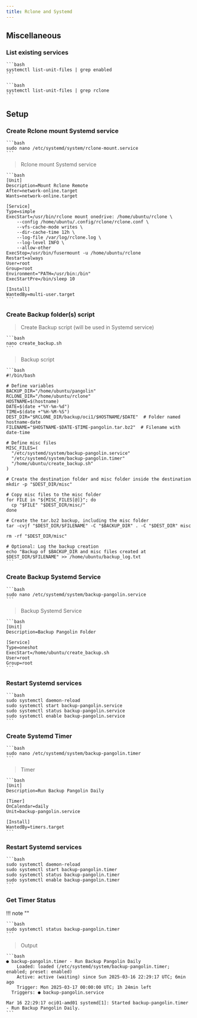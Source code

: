 ```yaml
---
title: Rclone and Systemd
---
```


## Miscellaneous

### List existing services

    ```bash
    systemctl list-unit-files | grep enabled
    ```

    ```bash
    systemctl list-unit-files | grep rclone
    ```

## Setup

### Create Rclone mount Systemd service

    ```bash
    sudo nano /etc/systemd/system/rclone-mount.service
    ```

> Rclone mount Systemd service

    ```bash
    [Unit]
    Description=Mount Rclone Remote
    After=network-online.target
    Wants=network-online.target

    [Service]
    Type=simple
    ExecStart=/usr/bin/rclone mount onedrive: /home/ubuntu/rclone \
        --config /home/ubuntu/.config/rclone/rclone.conf \
        --vfs-cache-mode writes \
        --dir-cache-time 12h \
        --log-file /var/log/rclone.log \
        --log-level INFO \
        --allow-other
    ExecStop=/usr/bin/fusermount -u /home/ubuntu/rclone
    Restart=always
    User=root
    Group=root
    Environment="PATH=/usr/bin:/bin"
    ExecStartPre=/bin/sleep 10

    [Install]
    WantedBy=multi-user.target
    ```

### Create Backup folder(s) script

> Create Backup script (will be used in Systemd service)

    ```bash
    nano create_backup.sh
    ```

> Backup script

    ```bash
    #!/bin/bash

    # Define variables
    BACKUP_DIR="/home/ubuntu/pangolin"
    RCLONE_DIR="/home/ubuntu/rclone"
    HOSTNAME=$(hostname)
    DATE=$(date +"%Y-%m-%d")
    TIME=$(date +"%H-%M-%S")
    DEST_DIR="$RCLONE_DIR/backup/oci1/$HOSTNAME/$DATE"  # Folder named hostname-date
    FILENAME="$HOSTNAME-$DATE-$TIME-pangolin.tar.bz2"  # Filename with date-time

    # Define misc files
    MISC_FILES=(
      "/etc/systemd/system/backup-pangolin.service"
      "/etc/systemd/system/backup-pangolin.timer"
      "/home/ubuntu/create_backup.sh"
    )

    # Create the destination folder and misc folder inside the destination
    mkdir -p "$DEST_DIR/misc"

    # Copy misc files to the misc folder
    for FILE in "${MISC_FILES[@]}"; do
      cp "$FILE" "$DEST_DIR/misc/"
    done

    # Create the tar.bz2 backup, including the misc folder
    tar -cvjf "$DEST_DIR/$FILENAME" -C "$BACKUP_DIR" . -C "$DEST_DIR" misc

    rm -rf "$DEST_DIR/misc"

    # Optional: Log the backup creation
    echo "Backup of $BACKUP_DIR and misc files created at $DEST_DIR/$FILENAME" >> /home/ubuntu/backup_log.txt
    ```

### Create Backup Systemd Service

    ```bash
    sudo nano /etc/systemd/system/backup-pangolin.service
    ```

> Backup Systemd Service

    ```bash
    [Unit]
    Description=Backup Pangolin Folder

    [Service]
    Type=oneshot
    ExecStart=/home/ubuntu/create_backup.sh
    User=root
    Group=root
    ```

### Restart Systemd services

    ```bash
    sudo systemctl daemon-reload
    sudo systemctl start backup-pangolin.service
    sudo systemctl status backup-pangolin.service
    sudo systemctl enable backup-pangolin.service
    ```

### Create Systemd Timer

    ```bash
    sudo nano /etc/systemd/system/backup-pangolin.timer
    ```

> Timer

    ```bash
    [Unit]
    Description=Run Backup Pangolin Daily

    [Timer]
    OnCalendar=daily
    Unit=backup-pangolin.service

    [Install]
    WantedBy=timers.target
    ```

### Restart Systemd services

    ```bash
    sudo systemctl daemon-reload
    sudo systemctl start backup-pangolin.timer
    sudo systemctl status backup-pangolin.timer
    sudo systemctl enable backup-pangolin.timer
    ```

### Get Timer Status

!!! note ""

    ```bash
    sudo systemctl status backup-pangolin.timer
    ```

> Output

    ```bash
    ● backup-pangolin.timer - Run Backup Pangolin Daily
        Loaded: loaded (/etc/systemd/system/backup-pangolin.timer; enabled; preset: enabled)
        Active: active (waiting) since Sun 2025-03-16 22:29:17 UTC; 6min ago
        Trigger: Mon 2025-03-17 00:00:00 UTC; 1h 24min left
      Triggers: ● backup-pangolin.service

    Mar 16 22:29:17 oci01-amd01 systemd[1]: Started backup-pangolin.timer - Run Backup Pangolin Daily.
    ```
